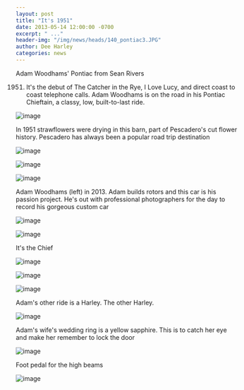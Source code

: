 ```yaml
---
layout: post
title: "It's 1951"
date: 2013-05-14 12:00:00 -0700
excerpt: " ..."
header-img: "/img/news/heads/140_pontiac3.JPG"
author: Dee Harley
categories: news
---
```



Adam Woodhams' Pontiac from Sean Rivers

1951. It's the debut of The Catcher in the Rye, I Love Lucy, and
direct coast to coast telephone calls. Adam Woodhams is on the road in
his Pontiac Chieftain, a classy, low, built-to-last ride.

![image](/img/news/140_pontiac3.JPG)

In 1951 strawflowers were drying in this barn, part of Pescadero's cut
flower history. Pescadero has always been a popular road trip
destination

![image](/img/news/140_pontiac4.JPG)

![image](/img/news/140_pontiac6.JPG)

![image](/img/news/140_pontiac10.JPG)

Adam Woodhams (left) in 2013. Adam builds rotors and this car is his
passion project. He's out with professional photographers for the day
to record his gorgeous custom car

![image](/img/news/140_pontiac13.JPG)

![image](/img/news/140_pontiac5.JPG)

It's the Chief

![image](/img/news/140_pontiac8.JPG)

![image](/img/news/140_pontiac9.JPG)

![image](/img/news/140_pontiac11.JPG)

Adam's other ride is a Harley. The other Harley.

![image](/img/news/140_pontiac12.JPG)

Adam's wife's wedding ring is a yellow sapphire. This is to catch her
eye and make her remember to lock the door

![image](/img/news/140_pontiac14.JPG)

Foot pedal for the high beams

![image](/img/news/140_pontiac7.JPG)

